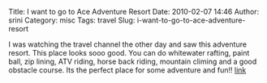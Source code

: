 Title: I want to go to Ace Adventure Resort
Date: 2010-02-07 14:46
Author: srini
Category: misc
Tags: travel
Slug: i-want-to-go-to-ace-adventure-resort

I was watching the travel channel the other day and saw this adventure
resort. This place looks sooo good. You can do whitewater rafting, paint
ball, zip lining, ATV riding, horse back riding, mountain climing and a
good obstacle course. Its the perfect place for some adventure and fun!!
[link](http://www.aceraft.com/)
